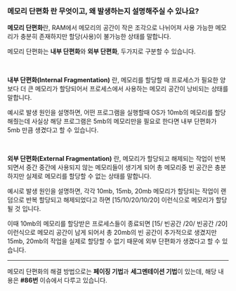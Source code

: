 ### 메모리 단편화 란 무엇이고, 왜 발생하는지 설명해주실 수 있나요?

**메모리 단편화**란, RAM에서 메모리의 공간이 작은 조각으로 나뉘어져 사용 가능한 메모리가 충분히 존재하지만 할당(사용)이 불가능한 상태를 말합니다.

메모리 단편화는 **내부 단편화**와 **외부 단편화**, 두가지로 구분할 수 있습니다.

<br>

**내부 단편화(Internal Fragmentation)** 란, 메모리를 할당할 때 프로세스가 필요한 양보다 더 큰 메모리가 할당되어서 프로세스에서 사용하는 메모리 공간이 낭비되는 상태를 말합니다.

예시로 발생 원인을 설명하면, 어떤 프로그램을 실행할때 OS가 10mb의 메모리를 할당해줬는데 사실상 해당 프로그램은 5mb의 메모리만을 필요로 한다면 내부 단편화가 5mb 만큼 생겼다고 할 수 있습니다.

<br>

**외부 단편화(External Fragmentation)** 란, 메모리가 할당되고 해제되는 작업이 반복되면서 중간 중간에 사용되지 않는 메모리들이 생기게 되어 총 메모리중 빈 공간은 충분하지만 실제로 메모리를 할당할 수 없는 상태를 말합니다.

예시로 발생 원인을 설명하면, 각각 10mb, 15mb, 20mb 메모리가 할당되는 작업이 랜덤으로 반복 할당되고 해제되었다고 하면 [15/10/20/10/20] 이런식으로 메모리가 할당될 것 입니다.

이때 10mb의 메모리를 할당받은 프로세스들이 종료되면 [15/ 빈공간 /20/ 빈공간 /20] 이런식으로 메모리 공간이 남게 되어서 총 20mb의 빈 공간이 추가적으로 생겼지만 15mb, 20mb의 작업을 실제로 할당할 수 없기 때문에 외부 단편화가 생겼다고 할 수 있습니다.

---

메모리 단편화의 해결 방법으로는 **페이징 기법**과 **세그멘테이션 기법**이 있는데, 해당 내용은 **#86번** 이슈에서 다루고 있습니다.